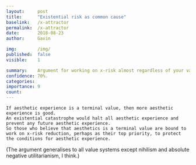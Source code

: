 ```yaml
---
layout:     post
title:      "Existential risk as common cause"
baselink:   /x-attractor
permalink:  /x-attractor
date:       2018-08-23
author:     Gavin

img:        /img/
published:	false
visible: 	1

summary:    Argument for working on x-risk almost regardless of your values.
confidence:	70%.
categories: 
importance: 9
count:		
---
```



    If aesthetic experience is a terminal value, then more aesthetic experience is good.
    An existential catastrophe would halt all aesthetic experience and prevent any future aesthetic experience.
    So those who believe that aesthetics is a terminal value are bound to work on x-risk reduction, perhaps as their top priority, to protect the conditions for aesthetic experience.


(The argument generalises to all value systems except nihilism and absolute negative utilitarianism, I think.)